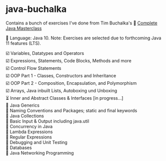 # java-buchalka
Contains a bunch of exercises I've done from Tim Buchalka's :link: [Complete Java Masterclass](https://www.udemy.com/java-the-complete-java-developer-course)  
 
:wrench: Language: Java 10. Note: Exercises are selected due to forthcoming Java 11 features (LTS). 

:ballot_box_with_check: Variables, Datatypes and Operators  
:ballot_box_with_check: Expressions, Statements, Code Blocks, Methods and more  
:ballot_box_with_check: Control Flow Statements  
:ballot_box_with_check: OOP Part 1 - Classes, Constructors and Inheritance   
:ballot_box_with_check: OOP Part 2 - Composition, Encapsulation, and Polymorphism  
:ballot_box_with_check: Arrays, Java inbuilt Lists, Autoboxing und Unboxing  
:hourglass_flowing_sand: Inner and Abstract Classes & Interfaces  [in progress...]  
:black_square_button: Java Generics  
:black_square_button: Naming Conventions and Packages; static and final keywords  
:black_square_button: Java Collections  
:black_square_button: Basic Input & Output including java.util  
:black_square_button: Concurrency in Java  
:black_square_button: Lambda Expressions  
:black_square_button: Regular Expressions  
:black_square_button: Debugging and Unit Testing  
:black_square_button: Databases  
:black_square_button: Java Networking Programming  
